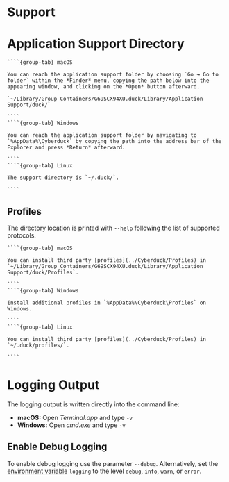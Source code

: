 Support
===

# Application Support Directory

`````{tabs}
````{group-tab} macOS

You can reach the application support folder by choosing `Go → Go to folder` within the *Finder* menu, copying the path below into the appearing window, and clicking on the *Open* button afterward.

`~/Library/Group Containers/G69SCX94XU.duck/Library/Application Support/duck/`

````
````{group-tab} Windows

You can reach the application support folder by navigating to `%AppData%\Cyberduck` by copying the path into the address bar of the Explorer and press *Return* afterward.

````
````{group-tab} Linux

The support directory is `~/.duck/`.

````
`````

## Profiles

The directory location is printed with `--help` following the list of supported protocols.

`````{tabs}
````{group-tab} macOS

You can install third party [profiles](../Cyberduck/Profiles) in `~/Library/Group Containers/G69SCX94XU.duck/Library/Application Support/duck/Profiles`.

````
````{group-tab} Windows

Install additional profiles in `%AppData%\Cyberduck\Profiles` on Windows.

````
````{group-tab} Linux

You can install third party [profiles](../Cyberduck/Profiles) in `~/.duck/profiles/`.

````
`````

# Logging Output

The logging output is written directly into the command line:

- **macOS:** Open *Terminal.app* and type `-v`
- **Windows:** Open *cmd.exe* and type `-v`

## Enable Debug Logging

To enable debug logging use the parameter `--debug`. Alternatively, set the [environment variable](index.md#preferences) `logging` to the level `debug`, `info`, `warn`, or `error`.
